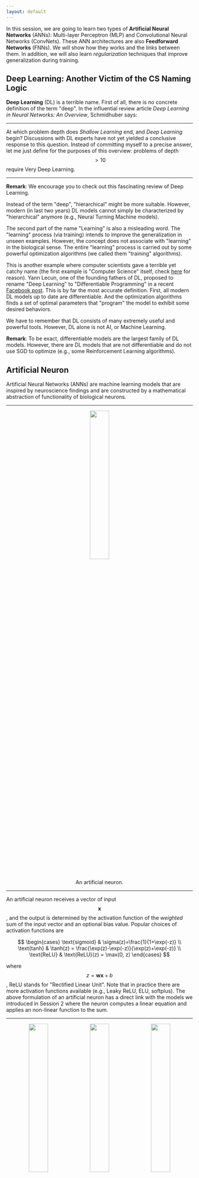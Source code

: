 ```yaml
---
layout: default
---
```


In this session, we are going to learn two types of __Artificial Neural Networks__ (ANNs): Multi-layer Perceptron (MLP) and Convolutional Neural Networks (ConvNets). These ANN architectures are also __Feedforward Networks__ (FNNs). We will show how they works and the links between them. In addition, we will also learn _regularization_ techniques that improve generalization during training.

## Deep Learning: Another Victim of the CS Naming Logic

__Deep Learning__ (DL) is a terrible name. First of all, there is no concrete definition of the term "deep". In the influential review article _Deep Learning in Neural Networks: An Overview_, Schmidhuber says:

---

At which problem depth does _Shallow Learning_ end, and _Deep Learning_ begin? Discussions with DL experts have not yet yielded a conclusive response to this question. Instead of committing myself to a precise answer, let me just define for the purposes of this overview: problems of depth $$>10$$ require Very Deep Learning.

---

__Remark__: We encourage you to check out this fascinating review of Deep Learning.

Instead of the term "deep", "hierarchical" might be more suitable. However, modern (in last two years) DL models cannot simply be characterized by "hierarchical" anymore (e.g., Neural Turning Machine models).

The second part of the name "Learning" is also a misleading word. The "learning" process (via training) intends to improve the generalization in unseen examples. However, the concept does not associate with "learning" in the biological sense. The entire "learning" process is carried out by some powerful optimization algorithms (we called them "training" algorithms).

This is another example where computer scientists gave a terrible yet catchy name (the first example is "Computer Science" itself, check [here](https://ocw.mit.edu/courses/electrical-engineering-and-computer-science/6-001-structure-and-interpretation-of-computer-programs-spring-2005/video-lectures/1a-overview-and-introduction-to-lisp/) for reason). Yann Lecun, one of the founding fathers of DL, proposed to rename "Deep Learning" to "Differentiable
Programming" in a recent [Facebook post](https://www.facebook.com/yann.lecun/posts/10155003011462143). This is by far the most accurate definition. First, all modern DL models up to date are differentiable. And the optimization algorithms finds a set of optimal parameters that "program" the model to exhibit some desired behaviors.

We have to remember that DL consists of many extremely useful and powerful tools. However, DL alone is not AI, or Machine Learning.

__Remark__: To be exact, differentiable models are the largest family of DL models. However, there are DL models that are not differentiable and do not use SGD to optimize (e.g., some Reinforcement Learning algorithms).

## Artificial Neuron

Artificial Neural Networks (ANNs) are machine learning models that are inspired by neuroscience findings and are constructed by a mathematical abstraction of functionality of biological neurons.

---

<div align="center">
    <p><img src="./images/neuron.png" width="32%"></p>
    <p>An artificial neuron.</p>
</div>

---

An artificial neuron receives a vector of input $$\mathbf{x}$$, and the output is determined by the activation function of the _weighted_ sum of the input vector and an optional bias value. Popular choices of activation functions are

$$
\begin{cases}
    \text{sigmoid} & \sigma(z)=\frac{1}{1+\exp(-z)} \\
    \text{tanh} & \tanh(z) = \frac{\exp(z)-\exp(-z)}{\exp(z)+\exp(-z)} \\
    \text{ReLU} & \text{ReLU}(z) = \max(0, z)
\end{cases}
$$

where $$z=\mathbf{w}\mathbf{x}+b$$, ReLU stands for "Rectified Linear Unit". Note that in practice there are more activation functions available (e.g., Leaky ReLU, ELU, softplus). The above formulation of an artificial neuron has a direct link with the models we introduced in Session 2 where the neuron computes a linear equation and applies an non-linear function to the sum.

---

<div align="center">
    <p><img src="./images/sigmoid.jpeg" width="32%">
    <img src="./images/tanh.jpeg" width="32%">
    <img src="./images/relu.jpeg" width="32%"></p>
    <p><b>Left</b>: the Sigmoid function; <b>Middle</b>: the tanh function; <b>Right</b>: the ReLU function.</p>
</div>

---

__Sigmoid function__ was very popular because (a) the function has a range between 0 to 1 so that one can interpret the level of activation to some meaning (e.g., probability, degree of activation); (b) the function is more "biological plausible" than other activation functions for our artificial neuron model. However, in practice, Sigmoid function has some very undesirable properties. One of the greatest issues is that the gradient of the neuron reaches to zero when the activation of the neuron saturates at the tails of the function. When the gradient is
close zero, the parameters that is associated with the neuron can not be effectively updated.

__tanh__ is the scaled and shifted version of the Sigmoid function ($$\tanh(x)=2\sigma(2x)-1$$). This function squashes the function input to the range $$(-1, 1)$$. Compared to the Sigmoid function, the $$\tanh$$ function is zero-centered although it still has the saturation problem. In practice, the $$\tanh$$ function is always preferred to the Sigmoid function.

__ReLU__ becomes very popular in the last few years after the seminal work _ImageNet Classification with Deep Convolutional Neural Networks_ by Alex Krizhevsky, et al. was published in 2014. The function greatly accelerates the training compared to the Sigmoid or $$\tanh$$ functions. Additionally, ReLU is very cheap to compute. The ReLU function has its own problems as well. For example, a neuron may not be activated by any inputs (e.g., always outputs zero) from the entire
dataset if the neuron experienced a large gradient flow. And because the ReLU is an open-ended function, the training may suffer from instability if the network has too many layers.

__Remark__: Although ReLU function is the most-common choice of the activation function, Sigmoid or $$\tanh$$ function have their own market. In particular, they are preferable in Recurrent Neural Networks (RNNs) where the neuron receives feedback signals.

__Remark__: The artificial neuron model is inspired by neuronscience findings and can solve many different problems. However, one should not over-explain its connection with neuroscience because the model can perfectly be analyzed without any neuroscience knowledge.

A group of artificial neurons can be organized into a layer. A layer is the building block of ANNs. Interactions between and within layers shape the dynamics of the neural networks.

## Multi-layer Perceptron

The Multi-layer Perceptron (MLP) network is a canonical Feedforward ANN architecture. Let's firstly define its parent class - FeedForward Neural Network (FNNs) before discussing the MLP networks.

FNNs are a class of ANNs where the computation flows in a single direction: there is no _feedback_ connection between layers. An FNN consists of $$L$$ layers where each layer $$l$$ is defined by its parameters $$\{\mathbf{W}^{l}, \mathbf{b}^{l}\}$$, which are referred to as weights and biases respectively. An activation function $$f^{l}(\cdot)$$ maps the layer input $$\mathbf{h}^{l-1}$$ to layer output $$\mathbf{h}^{l}$$:

$$
\begin{aligned}
    \mathbf{h}^{0} &= \mathbf{x} \\
    \mathbf{y} &= \mathbf{h}^{L} \\
    \mathbf{h}^{l} &= f^{l}\left(\mathbf{h}^{l-1}; \mathbf{W}^{l}, \mathbf{b}^{l}\right),\quad 1\leq l\leq L
\end{aligned}
$$

An alternative view of FNNs is that the network computes a composition of functions (Goodfellow et al., 2016; Poggio et al., 2017):

$$
\mathbf{y}=f^{L}(f^{L-1}(f^{L-2}(\cdots(f^{2}(f^{1}(\mathbf{x})))\cdots)))
$$

Note that the above formulation omits the method of computation between the layer input $$\mathbf{h}^{l-1}$$ and the parameters $$\{\mathbf{W}^{l}, \mathbf{b}^{l}\}$$. In some books, the result before applying the activation function is called _pre-activation_ and denoted as $$\mathbf{z}^{l}$$.

Now, we can describe the MLP network in a similar manner. Suppose the $$l$$-th layer has $$m$$ neurons and $$(l-1)$$-th layer has $$n$$ neurons, and the parameters $$\mathbf{W}^{l}\in\mathbb{R}^{m\times n}$$, $$\mathbf{b}^{l}\in\mathbb{R}^{m}$$. The input activation from $$(l-1)$$-th layer $$\mathbf{h}^{l-1}\in\mathbb{R}^{n}$$, the activation of $$l$$-th layer can be computed by:

$$
\mathbf{h}^{l}=f^{l}\left(\mathbf{W}^{l}\mathbf{h}^{l-1}+\mathbf{b}^{l}\right)
$$

---

<div align="center">
    <p><img src="./images/mlp-layer.png" width="32%"></p>
    <p>Example of MLP hidden layers.</p>
</div>

---

Conventionally, we call the first layer as the input layer, the last layer as the output layer, and the rest of layers as hidden layers. The input layer has a special array of neurons where each neuron has only one input value, the parameters are fixed as $$\{\mathbf{W}^{1}=\mathbf{I}, \mathbf{b}^{1}=\mathbf{0}\}$$ where $$\mathbf{I}$$ is the identity matrix. The activation function for the first layer is the linear activation $$f^{1}(z)=z$$.

Note that from the architecture point of view, MLP network is a generalization to Linear Regression and Logistic Regression (see [Session 2](./session_02.html)). Linear Regression and Logistic Regression are MLP networks that has two layers. Furthermore, the activation functions of the Linear Regression and Logistic Regression
is $$f(x)=x$$ and $$f(x)=\sigma(x)$$ respectively.

The most profound mathematical argument on the MLP network may be the _Universal Approximation Theorem_. This theorem states that a MLP network with a single hidden layer that contains finite number of neurons can uniformly approximate the target function $$f$$ with arbitrary precision. This theorem was firstly proved by George Cybenko in 1989 for Sigmoid activation functions. This theorem then generated a huge influence on researchers back in the 1990s and early 2000s.
Because a three-layered MLP network is a universal function approximator, researchers refused to go beyond three layers given limited computing resources at the time. However, the theorem does not give any information on how long the network takes to find a good approximation. And in practice, we usually found that it is usually very time costly compared to deeper architectures.

__Remark__: Because the MLP layer densely connects all the neurons between two layers, it is also referred to as Fully-Connected Layer or Dense Layer.

__Remark__: Shun'ichi Amari wrote a brilliant article that is titled _Neural theory of association and concept-formation_ in 1977. This paper explained how the neural networks can perform unsupervised learning and supervised learning. Amazingly, it also showed how MLP-kind network can be trained via gradient descent.

## Convolutional Nerual Networks

Convolutional Neural Networks (ConvNets) is another type of FNN (Lecun et al., 1998). ConvNets explicitly proposed to work with images. Furthermore, we can show that this model generalizes the MLP networks. ConvNets are largely responsible for the renaissance of neural networks
(Krizhevsky et al., 2012). They have proven to be great architectures for
achieving state-of-the art results on visual recognition tasks, e.g., image and
video recognition (Simonyan & Zisserman, 2014; Szegedy et al., 2015; Ji et al.,
2013), object detection (Ren et al., 2015; Liu et al., 2015) and image caption
generation (Karpathy & Li, 2015; Vinyals et al., 2016). Recent results show
that certain types of ConvNets achieve comparable performance in Natural
Language Processing (NLP) tasks against RNNs (Zhang et al., 2015; Kalchbrenner et al., 2016).

---

<div align="center">
    <p><img src="./images/convnet.png" width="70%"></p>
    <p>ConvNets usually consist of convolution layers, pooling layers and dense layers.</p>
</div>

---

Usually, a ConvNet consists of convolution layers, pooling layers and dense layers. In the following sections, we will discuss them in details.

### Convolution Layer

ConvNets heavily use 2D convolution on 3D tensor. Informally, 2D convolution can be viewed as a filtering process where you have a filter that applies on the input tensor. Let's consider a concrete example where you have a $$6\times 6$$ binary image and a $$3\times 3$$ binary filter. The _valid convolution_ can be performed by using the filter as a sliding window and applying convolution operation at every possible position, the filter and the covered region does an element-wise multiplication and summation. See the
example as follows:

---

<div align="center">
    <p><img src="./images/Convolution_schematic.gif" width="50%"></p>
    <p>2D convolution on a 6x6 binary image with a 3x3 filter. Image Credit: <a href="http://ufldl.stanford.edu/tutorial/supervised/FeatureExtractionUsingConvolution/">UFLDL</a></p>
</div>

---

For example, when the filter is covered the top-left corner, the output value can be computed by

$$
\sum_{i,j}\left[\begin{matrix}
    1 & 1 & 1 \\
    0 & 1 & 0 \\
    0 & 0 & 1
\end{matrix}\right]\odot\left[\begin{matrix}
    1 & 0 & 1 \\
    0 & 1 & 0 \\
    1 & 0 & 1
\end{matrix}\right] = \sum_{i,j}\left[\begin{matrix}
    1 & 0 & 1 \\
    0 & 1 & 0 \\
    0 & 0 & 1
\end{matrix}\right] = 4
$$

More generally, if the input image has the dimension of $$N_{h}\times N_{w}$$ and the filter size is $$K_{h}\times K_{w}$$, the output size of the convolved output is $$(N_{h}-K_{h}+1)\times(N_{w}-K_{w}+1)$$. This convolved output is usually referred to as a _feature map_. Commonly, we call the input of a convolution layer as the _input feature map(s)_ and the output as the _output feature map(s)_.

In the above example, the input binary image has only one _channel_ that means the image is a 2D array. However, a RGB image usually has three _channels_ where these channels represents the red intensity, the green intensity and the blue intensity correspondingly. The mixture of these three channels produces a color image. How can a convolution layer deal with the input that has multiple channels? The answer is that we also give more channels to
the filter. Suppose that the input has $$N_{f}$$ channels (or feature maps), the filter will also have $$K_{n}=N_{f}$$ channels. First, each channel of the filter is applied on the corresponding channel of the input. Second, the convolved outputs of all feature maps are summed along the axis of the channels so that they are combined into one output feature map. A visual example is given as follows

---

<div align="center">
<iframe src="./res/conv-demo/index.html" width="100%" height="700px;" style="border:none;"></iframe>
    <p>Convolution on a 3x7x7 image with two 3x3x3 filters. Image Credit: <a href="http://cs231n.github.io/convolutional-networks/">CS231n</a></p>
</div>

---

In above example, the input feature map is a 3D tensor, and respectively, the filter is also a 3D tensor. In ConvNets, every _convolution layer_ usually has $$K_{m}$$ filters, each filter can generate __one__ output feature map. Hence, the filters of a convolution layer can be characterized as a 4D tensor `number of filters x number of channels x height of filters x width of filters`. The input feature map is then transformed from a 3D tensor to another 3D tensor.

__Remark__: The number of channels/feature maps is also called the __depth__ of the layer input and output.

__Remark__: We use "feature map" and "channel" interchangeably for describing the layer input and output. For filters, we only use the term "channel" for describing its depth.

Additionally, there are two configurations for defining the convolution layer: _padding_ and _strides_. The padding operation pads additional rows and columns to each channel of the input feature maps. Usually, the operation pads a constant value such as 0. In some cases, one might appends values that are generated from some distribution. The strides describes how we slide the filters. When the stride is 1, then we move the filters one pixel at a time. When the stride is 2, then the
filters jump two pixels at a time. The above example has a stride that is equal to two in both horizontal and vertical directions.

With the informal description above, we can now formally describe the convolution layer. The weights of the $$l$$-th convolution layer can be defined as a 4D tensor where the dimension of the tensor is determined by number of filters $$K_{m}$$, number of channels $$K_{n}$$, the height of the filters $$K_{h}$$ and the width of the filters $$K_{w}$$ (e.g., $$\mathbf{W}^{l}\in\mathbb{R}^{K_{m}\times K_{n}\times K_{h}\times K_{w}}$$). The bias is a 1D tensor where the length is equal
to the number of filters (e.g., $$\mathbf{b}^{l}\in\mathbb{R}^{K_{m}}$$). Let the input feature maps $$\mathbf{F}$$ be a 3D tensor where the dimension is defined as number of feature maps $$N_{f}$$, the height of the feature map $$N_{h}$$ and the width of the feature map $$N_{w}$$ (e.g., $$\mathbf{F}\in\mathbb{R}^{N_{f}\times N_{h}\times N_{w}}$$). Note that the MLP network is a special case when $$N_{h}=N_{w}=1$$.

$$
\begin{aligned}
    \mathbf{z}_{k_{m}}(i,j)&=\left(\mathbf{W}_{k_{m}}^{l}*\mathbf{F}\right)(i,j) \\
    &=\sum_{k_{n}}\sum_{k_{h}}\sum_{k_{w}}\mathbf{F}(k_{h}, k_{w})\mathbf{W}_{k_{m}}^{l}(i-k_{h}, j-k_{w})+\mathbf{b}_{k_{m}}^{l} \\
    \mathbf{h}_{k_{m}}^{l}&=f^{l}(\mathbf{z}_{k_{m}})
\end{aligned}
$$

The above equations demonstrate the convolution operation by using the $$k_{m}$$-th filter. The output of the layer $$\mathbf{h}^{l}$$ includes the activations (output feature maps) from all filters $$\{\mathbf{h}_{1}^{l}, \ldots, \mathbf{h}_{K_{m}}^{l}\}$$. Note that the above equations do not include zero-padding and stride parameters.

The last topic of this section is to calculate the output feature maps' tensor shape  given the horizontal padding $$P_{h}$$, the vertical padding $$P_{v}$$, the horizontal stride $$S_{h}$$ and vertical stride $$S_{v}$$, the output feature maps' tensor shape is:

$$
\begin{aligned}
    \hat{N}_{f}&=K_{m} \\
    \hat{N}_{h}&=(N_{h}-K_{h}+2P_{h})/S_{h}+1 \\
    \hat{N}_{w}&=(N_{w}-K_{w}+2P_{w})/S_{w}+1
\end{aligned}
$$

Note that in practice, we prefer to process a batch of 3D tensors instead of one. Therefore, usually, we define the input of the convolution with an additional dimension that represents the `batch_size`. The input can be characterized as a 4D tensor as well: `batch_size x number of feature maps x height of feature maps x width of feature maps`.

__Remark__: Readers may recognize that the above examples compute "correlation" instead of "convolution". The correct convolution requires _filter flipping_ where one needs to transpose every channel of a filter. However, to demonstrate how the convolution is performed, we assume that all the filters have been "flipped".

### Pooling Layer

Another important component of ConvNets is pooling. The pooling operation is inspired by the complex cells in the Primary Visual Cortex (V1) (Hubel
& Wiesel, 1962). It serves as a way of sub-sampling and invariance. Max-pooling and average-pooling are notable examples of pooling operations which
are widely applied in DNNs.

---

<div align="center">
    <img src="./images/pool.jpeg" width="30%">
    <img src="./images/maxpool.jpeg" width="30%">
    <p><b>Left</b>: The pooling operation; <b>Right</b>: An example of Max-pooling. Image Credit: <a href="http://cs231n.github.io/convolutional-networks/">CS231n</a></p>
</div>

---


Note that more complicated
pooling operation can be configured by altering its pooling shape, strides, and
zero-padding parameters, e.g., overlapping pooling when pooling strides are
smaller than pooling sub-region shape. A more informative review of pooling
operations can be found in Goodfellow et al. (2016) as well.

---

[TODO] To integrate following paragraphs into the main text

TO give a concrete description of max-pooling, let's define the `MaxPooling` function as a filter $$w$$ where it has a downscale factor $$d=(d_{v}, d_{h})$$, a  stride $$s=(s_{v}, s_{h})$$ and a zero-padding parameter $$p=(p_{v}, p_{h})$$. Suppose there are $$N$$ input feature maps $$\mathcal{F}=\{f^{(i)}\}_{i=1}^{N}$$ and $$f_{(i)}\in\mathbb{R}^{n\times m}$$. The output feature maps $$\hat{\mathcal{F}}=\{\hat{f}^{(i)}\}_{i=1}^{N}$$ can be
computed by:

$$
\hat{f}^{(i)}=\text{MaxPooling}(f^{(i)}, w)
$$

The output feature map $$\hat{f}^{(i)}$$ is arranged in rectangular shape with the size $$(\lfloor(n-d_{v}-2p_{v})/s_{v}+1\rfloor], \lfloor(m-d_{h}-2p_{h})/s_{h}+1\rfloor)$$. Each entry $$\hat{f}_{(x,y)}^{(i)}$$ contains the maximum activation value from a subset of input feature map $$f^{(i)}$$'s entries:

$$
\hat{f}_{(x,y)}^{(i)} = \max\left\{f_{(x',y')}^{(i)};x'\in[xs_{v}, xs_{v}+d_{v}-1], y'\in[ys_{h}, ys_{h}+d_{h}-1]\right\}
$$

where $$x$$ (the row index) and $$y$$ (the column index) start from 0.

---

### Flatten and Dense Layers

The output of convolution and pooling layers for a single sample is organized in a 3D tensor. And commonly, we would like to reorganize this tensor to a 1D vector so that we can manipulate all "information" carried by the output easily. This process is called _flatten_. The flatten operation simply "stretch" an $$N-D$$ tensor into a 1D vector. In Keras, you can easily use the `Flatten` layer to do this job:

```python
x = Flatten()(x)
```

Note that we always assume that the first dimension is reserved for `batch_size` and the flatten operation does not affect the first dimension. For example, if you flatten a input 4D tensor with the size `(64, 10, 20, 3)`, the flattened output is a 2D tensor with the size `(64, 10x20x3)`.

One main reason of performing the flatten operation is to append more MLP layers (see above figure). Because MLP layers only receives 1D vector as inputs, we will have to flatten the output of convolution layers before send it into the MLP layers. In practice, we usually refer MLP layers to as Dense layer or Fully-Connected layer.

Note that it is possible to convert a 1D vector back to a 3D tensor via reshaping. This is sometimes useful in practice while your desired output is characterized as a 3D volume.

__Remark__: the development of modern ConvNet-based architectures is beyond the scope of this module. But we do encourage readers to check out some seminal works in this fields, such as AlexNet, GoogLeNet, VGGNet, OverFeat, ResNet.

## Regularization

Regularization techniques in DNNs research help to reduce the network generalization error which is the difference between training and testing errors. These
techniques usually bound the weights, stabilize training, and increase robustness against adversarial examples of the network. This section introduces $$L^{2}$$
Regularization, Dropout and Batch Normalization (BN) (Ioffe & Szegedy, 2015). A more informative review of regularization in Deep Learning can be found in Goodfellow et al. (2016).

### $$L^{2}$$ Regularization

$$L^{2}$$ regularization is commonly referred to as _weight decay_. It has been broadly applied in DNNs in order to control the squared sum of the trainable parameters $$\theta$$. To apply $$L^{2}$$ regularization, one modifies the original cost function $$J$$ to $$\hat{J}$$:

$$
\hat{J}(\theta, \lambda)=J(\theta)+\lambda\|\theta\|_{2}^{2}
$$

where $$\lambda$$ is a small constant that controls the weight decay speed.

Intuitively, as the $$L^{2}$$ regularization applies the constraints on the weights, it reduce the effects of overfitting by decreasing the magnitude of the weights.

Usually $$L^{2}$$ regularization is not applied to the bias terms and only makes small difference if it applies to the bias terms. Note that in some books, the control parameter $$\lambda$$ is written as $$\frac{\lambda}{2}$$. This style of formulation helps while deriving the gradient updates.

__Remark__: $$L^{2}$$ Regularization is also known as _ridge regression_ or _Tikhonov regularization_.

### Dropout

Dropout is very simple yet effective regularization technique for mitigating the overfitting (Srivastava et al 2014). Dropout firstly compute a binary mask where $$p$$% of the elements of the mask are set to zero stochastically. Then the mask and the incoming layer inputs $$\mathbf{h}^{l-1}$$ performs a element-wise multiplication. Finally, the masked output $$\tilde{\mathbf{h}}^{l-1}$$ is used as the layer input. This binary mark switches the neuron off by turning the
activation to zero. Hence, the neuron would not be updated in the next gradient update.

$$
\begin{aligned}
    \mathbf{r}^{l}&\sim\text{Bernoulli}(p) \\
    \tilde{\mathbf{h}}^{l-1}&=\mathbf{r}^{l}\odot\mathbf{h}^{l-1} \\
    \tilde{\mathbf{h}}^{l}&=f^{l}(\tilde{\mathbf{h}}^{l-1})
\end{aligned}
$$

Note that this process is only performed during the network training so that the generalization could be improved. It switches off during the testing/inference phase.

The dropout purposely adds noise to the system so that during training, the network is forced to make correct prediction with imperfect inputs. This process hence improves the robustness of the network to test samples.

Another way to explain the dropout is the network resemble view. Because at each batch training, the network switches $$p$$% neurons off, the masked network is trained while the weights of the other neurons are not updated. After training, since the dropout is not applied anymore, we can intuitively view that all the masked networks during training are combined to produce prediction simultaneously.

__Remark__: from the formulation, Dropout connects to another classical architecture - _Denoising Autoencoder_. Interested readers can checkout this architecture.

### Batch Normalization

Batch Normalization (BN) was proposed as a strategy of reducing internal
covariate shift (Ioffe & Szegedy, 2015). Internal covariate shift is characterized
as “the change in the distribution of network activation due to the change in
network parameters during training”. Mathematically, BN is defined as:

$$
\hat{\mathbf{h}} = \text{BN}(\mathbf{h};\gamma, \beta)=\beta+\gamma\odot\frac{\mathbf{h}-\mathbb{E}[\mathbf{h}]}{\sqrt{\text{Var}[\mathbf{h}]+\varepsilon}}
$$

where the equation takes the layer's output activation $$\mathbf{h}$$ and normalizes it into $$\hat{\mathbf{h}}$$, $$\gamma$$ and $$\beta$$ are trainable parameters that are called scale and shift parameters respectively, and $$\varepsilon$$ is a small regularization constant.

The use of BN in DNNs greatly smooths the network training in practice. It is not used as a default component in many DNNs architectures (e.g., ResNets). The application of BN in RNNs is recently explored in Cooijmans et al. (2016).

Note that one would have to perform BN in both training and inference phases. The only difference is that during the inference phase, the trained $$\gamma$$ and $$\beta$$ parameters are not updated anymore. Furthermore, there are techniques to rescale the trained weights according to BN's trained parameters so that one can avoid BN's calculation during the inference phase. We omitted this details because this is out of the scope of this module.

__Remark__: Since the Batch Normalization was proposed, there is a trend of abandoning Dropout as the dropout seems making small difference in training.

## Exercises

1. In this exercise, you will need to implement a multi-layer perceptron to classify the images in the [Fashion-MNIST](https://github.com/zalandoresearch/fashion-mnist) dataset into ten classes. As in last week, you will be provided with a [template script](./res/code/mlp-with-keras-layers-template.py) with the barebone structure of the implementation. You will need to complete the script by defining a multi-layer perceptron model with two hidden layers of 100 units each, each with 'relu' activation, using Keras layers, compile the model with the categorical cross entropy loss and an optimizer of your choice, and train the model. Note the performance of the model after every epoch and also note the number of parameters in the model.

2. In this exercise, you will need to implement a convolutional neural network to classify the images in the Fashion MNIST dataset into ten classes. You will be provided with a [template script](./res/code/conv-net-with-keras-layers-template.py) with the barebone structure of the implementation. You will need to complete the script by defining a convolutional neural network as described below, using Keras layers, compile and train the model as in the above exercise. Compare both the performance of this model and also the number of trainable parameters in this model to the multi-layer perceptron model trained in the above exercise.

    ---

    The convolutional neural network has a convolution layer with `20` kernels of size `5x5` each, with a `relu` activation followed by max pooling with a pool size of `(2, 2)` and a stride of `(2, 2)`. This is followed by another convolution layer with `50` kernels of size `5x5` each, with a `relu` activation followed by max pooling with a pool size of `(2, 2)` and a stride of `(2, 2)`. Now flatten the 2D output from the previous layer and apply a linear transformation to a space with `500` units, with a `relu` activation, followed by another linear transformation into `10` units. Use a `softmax` activation on the final layer to train the model as a classifier.

    ---

3. In this exercise, you will need to implement a multi-layer perceptron as in the first exercise, but you will not be using the Keras layers but build the model from scratch like in the second exercise from last week. You will have to build a multi-layer perceptron with arbitrary number of layers with arbitrary number of units in each of the layer. You can assume the number of layers is given by a variable `num_layers` and set it to 2 like in the first exercise, and the number of units in each of the layer can be assumed to be encoded in a list `num_units` and set it to `[100, 100]` like in the first exercise. You will have to create the necessary input and target placeholders, create the necessary variables of appropriate shapes, perform the necessary operations as in a multi-layer perceptron, define the loss based on the model prediction and the target, and then define the gradients of the loss with respect to the variables in the model. Then you will have to define the train_function and the test_function like in the last model. You will be provided with a [template script](./res/code/mlp-basic-template.py) to help you with the peripheral script.
